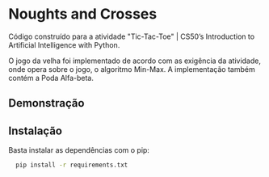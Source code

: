 
# Noughts and Crosses

Código construído para a atividade "Tic-Tac-Toe" | CS50’s Introduction to Artificial Intelligence with Python.

O jogo da velha foi implementado de acordo com as exigência da atividade, onde opera sobre o jogo, o algoritmo Min-Max. A implementação também contém a Poda Alfa-beta.


## Demonstração




## Instalação

Basta instalar as dependências com o pip:

```bash
  pip install -r requirements.txt  
```
    
